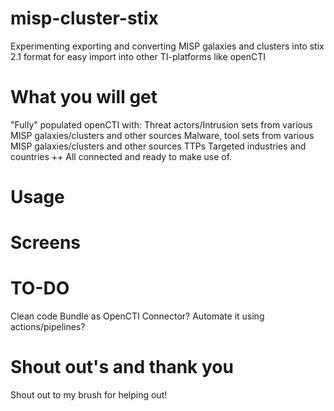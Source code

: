 # misp-cluster-stix
Experimenting exporting and converting MISP galaxies and clusters into stix 2.1 format for easy import into other TI-platforms like openCTI

# What you will get

"Fully" populated openCTI with:
Threat actors/Intrusion sets from various MISP galaxies/clusters and other sources
Malware, tool sets from various MISP galaxies/clusters and other sources
TTPs
Targeted industries and countries
++
All connected and ready to make use of.


# Usage


# Screens


# TO-DO
Clean code
Bundle as OpenCTI Connector?
Automate it using actions/pipelines?


# Shout out's and thank you
Shout out to my brush for helping out!
